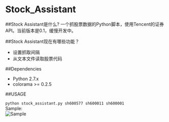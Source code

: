 Stock_Assistant
===============
##Stock Assistant是什么?
一个抓股票数据的Python脚本，使用Tencent的证券API。当前版本是0.1，缓慢开发中。


##Stock Assistant现在有哪些功能？

* 设置抓取间隔
* 从文本文件读取股票代码

##Dependencies

* Python 2.7.x
* colorama >= 0.2.5

##USAGE

`python stock_assistant.py sh600577 sh600011 sh600001`  
Sample:  
![Sample](http://tu.nmzh.net/di-ZUC2.png)
